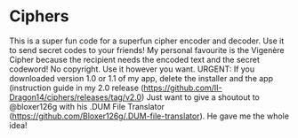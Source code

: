 # Ciphers

This is a super fun code for a superfun cipher encoder and decoder.
Use it to send secret codes to your friends!
My personal favourite is the Vigenère Cipher because the recipient needs the encoded text and the secret codeword!
No copyright. Use it however you want.
URGENT: If you downloaded version 1.0 or 1.1 of my app, delete the installer and the app (instruction guide in my 2.0 release (https://github.com/II-Dragon14/ciphers/releases/tag/v2.0)
Just want to give a shoutout to @bloxer126g with his .DUM File Translator (https://github.com/Bloxer126g/.DUM-file-translator).
He gave me the whole idea!
